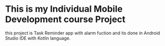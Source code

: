 # This is my Individual Mobile Development course Project

this project is Task Reminder app with alarm fuction and its done in Android Studio IDE with Kotlin language.
